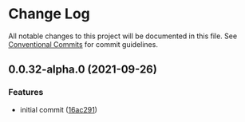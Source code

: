 # Change Log

All notable changes to this project will be documented in this file.
See [Conventional Commits](https://conventionalcommits.org) for commit guidelines.

## 0.0.32-alpha.0 (2021-09-26)

### Features

- initial commit ([16ac291](https://github.com/ironplans/js/commit/16ac291798864ac0956b3704da98a752d7244e43))
